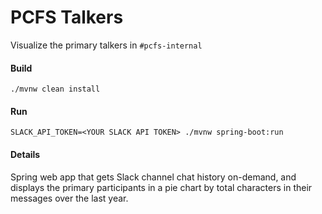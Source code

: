 #   PCFS Talkers

Visualize the primary talkers in `#pcfs-internal`

#### Build
```
./mvnw clean install
```

#### Run
```
SLACK_API_TOKEN=<YOUR SLACK API TOKEN> ./mvnw spring-boot:run
```

#### Details

Spring web app that gets Slack channel chat history on-demand, and displays the primary participants
in a pie chart by total characters in their messages over the last year.

